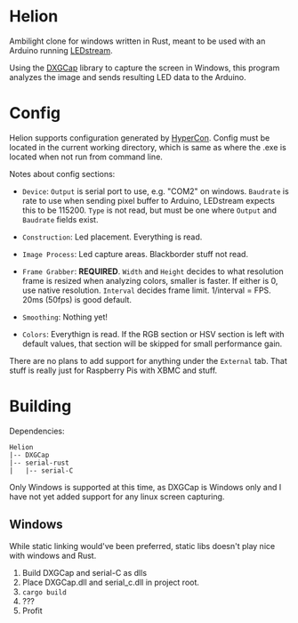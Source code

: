 # Helion
Ambilight clone for windows written in Rust, meant to be used with an Arduino running [LEDstream](https://github.com/adafruit/Adalight/tree/master/Arduino/LEDstream).

Using the [DXGCap](https://github.com/bryal/DXGCap) library to capture the screen in Windows, this program analyzes the image and sends resulting LED data to the Arduino.



# Config
Helion supports configuration generated by [HyperCon](https://github.com/tvdzwan/hyperion/wiki/configuration).
Config must be located in the current working directory, which is same as where the .exe is located when not run from command line.

Notes about config sections:

* `Device`: `Output` is serial port to use, e.g. "COM2" on windows. `Baudrate` is rate to use when sending pixel buffer to Arduino, LEDstream expects this to be 115200. `Type` is not read, but must be one where `Output` and `Baudrate` fields exist.

* `Construction`: Led placement. Everything is read.

* `Image Process`: Led capture areas. Blackborder stuff not read.

* `Frame Grabber`: **REQUIRED**. `Width` and `Height` decides to what resolution frame is resized when analyzing colors, smaller is faster. If either is 0, use native resolution. `Interval` decides frame limit. 1/interval = FPS. 20ms (50fps) is good default.

* `Smoothing`: Nothing yet!

* `Colors`: Everythign is read. If the RGB section or HSV section is left with default values, that section will be skipped for small performance gain.

There are no plans to add support for anything under the `External` tab. That stuff is really just for Raspberry Pis with XBMC and stuff.


# Building
Dependencies:
```
Helion
|-- DXGCap
|-- serial-rust
|   |-- serial-C
```

Only Windows is supported at this time, as DXGCap is Windows only and I have not yet added support for any linux screen capturing.

## Windows
While static linking would've been preferred, static libs doesn't play nice with windows and Rust.

1. Build DXGCap and serial-C as dlls
2. Place DXGCap.dll and serial_c.dll in project root.
3. `cargo build`
4. ???
5. Profit